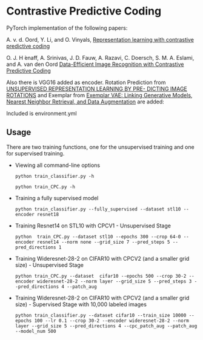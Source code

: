 # Contrastive Predictive Coding
PyTorch implementation of the following papers:

A. v. d. Oord, Y. Li, and O. Vinyals, [Representation learning with contrastive predictive coding](https://arxiv.org/abs/1807.03748)

O. J. H ́enaff, A. Srinivas, J. D. Fauw, A. Razavi, C. Doersch, S. M. A. Eslami, and A. van den Oord [Data-Efficient Image Recognition with Contrastive Predictive Coding](https://arxiv.org/abs/1905.09272)

Also there is VGG16 added as encoder. Rotation Prediction from [UNSUPERVISED REPRESENTATION LEARNING BY PRE- DICTING IMAGE ROTATIONS](https://arxiv.org/pdf/1803.07728.pdf) and Exemplar from [Exemplar VAE: Linking Generative Models, Nearest Neighbor Retrieval, and Data Augmentation](https://arxiv.org/abs/2004.04795) are added:


<!-- ## Dependencies
* PyTorch (verified with version 1.6.0)
* tqdm
* numpy
* opencv-python (patch aug visualistaion only - not training CPC) -->

Included is environment.yml 

## Usage
There are two training functions, one for the unsupervised training and one for supervised training.

* Viewing all command-line options
    ```
    python train_classifier.py -h
    ```
    ```
    python train_CPC.py -h
    ```
* Training a fully supervised model
    ```
    python train_classifier.py --fully_supervised --dataset stl10 --encoder resnet18
    ```
* Training Resnet14 on STL10 with CPCV1 - Unsupervised Stage
    ```
    python  train_CPC.py --dataset stl10 --epochs 300 --crop 64-0 --encoder resnet14 --norm none --grid_size 7 --pred_steps 5 --pred_directions 1
    ```
*  Training Wideresnet-28-2 on CIFAR10 with CPCV2 (and a smaller grid size) - Unsupervised Stage
    ```
    python train_CPC.py --dataset  cifar10 --epochs 500 --crop 30-2 --encoder wideresnet-28-2 --norm layer --grid_size 5 --pred_steps 3 --pred_directions 4 --patch_aug 
    ```
*  Training Wideresnet-28-2 on CIFAR10 with CPCV2 (and a smaller grid size) - Supervised Stage with 10,000 labeled images
    ```
    python train_classifier.py --dataset cifar10 --train_size 10000 --epochs 100 --lr 0.1 --crop 30-2 --encoder wideresnet-28-2 --norm layer --grid_size 5 --pred_directions 4 --cpc_patch_aug --patch_aug --model_num 500    
    ```
